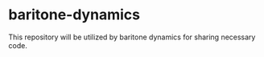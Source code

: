# baritone-dynamics
This repository will be utilized by baritone dynamics for sharing necessary code.
